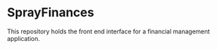# SprayFinances

This repository holds the front end interface for a financial management application.
